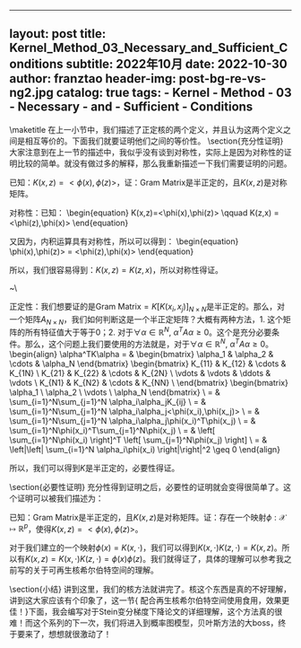 
---
layout:     post
title:      Kernel_Method_03_Necessary_and_Sufficient_Conditions
subtitle:   2022年10月
date:       2022-10-30
author:     franztao
header-img: post-bg-re-vs-ng2.jpg
catalog: true
tags:
    - Kernel
    - Method
    - 03
    - Necessary
    - and
    - Sufficient
    - Conditions
---
            

\maketitle
在上一小节中，我们描述了正定核的两个定义，并且认为这两个定义之间是相互等价的。下面我们就要证明他们之间的等价性。
\section{充分性证明}
大家注意到在上一节的描述中，我似乎没有谈到对称性，实际上是因为对称性的证明比较的简单。就没有做过多的解释，那么我重新描述一下我们需要证明的问题。

已知：$K(x,z) = <\phi(x),\phi(z)>$，证：Gram Matrix是半正定的，且$K(x,z)$是对称矩阵。

对称性：已知：
\begin{equation}
    K(x,z)=<\phi(x),\phi(z)> \qquad K(z,x) = <\phi(z),\phi(x)>
\end{equation}

又因为，内积运算具有对称性，所以可以得到：
\begin{equation}
    \phi(x),\phi(z)> = <\phi(z),\phi(x)>
\end{equation}

所以，我们很容易得到：$K(x,z)=K(z,x)$，所以对称性得证。

~\\

正定性：我们想要证的是Gram Matrix$=K[K(x_i,x_j)]_{N\times N}$是半正定的。那么，对一个矩阵$A_{N\times N}$，我们如何判断这是一个半正定矩阵？大概有两种方法，1. 这个矩阵的所有特征值大于等于0；2. 对于$\forall \alpha \in \mathbb{R}^N,\ \alpha^T A \alpha \geq 0$。这个是充分必要条件。那么，这个问题上我们要使用的方法就是，对于$\forall \alpha \in \mathbb{R}^N,\ \alpha^T A \alpha \geq 0$。
\begin{align}
    \alpha^TK\alpha = & 
    \begin{bmatrix}
        \alpha_1 & \alpha_2 & \cdots & \alpha_N
    \end{bmatrix}
    \begin{bmatrix}
        K_{11} & K_{12} & \cdots & K_{1N} \\
        K_{21} & K_{22} & \cdots & K_{2N} \\
        \vdots & \vdots & \ddots & \vdots \\
        K_{N1} & K_{N2} & \cdots & K_{NN} \\
    \end{bmatrix}
    \begin{bmatrix}
        \alpha_1 \\
        \alpha_2 \\ 
        \vdots \\ 
        \alpha_N
    \end{bmatrix} \\
    = & \sum_{i=1}^N\sum_{j=1}^N \alpha_i\alpha_jK_{ij} \\
    = & \sum_{i=1}^N\sum_{j=1}^N \alpha_i\alpha_j<\phi(x_i),\phi(x_j)> \\
    = & \sum_{i=1}^N\sum_{j=1}^N \alpha_i\alpha_j\phi(x_i)^T\phi(x_j) \\ 
    = & \sum_{i=1}^N\phi(x_i)^T\sum_{j=1}^N\phi(x_j) \\
    = & \left[  \sum_{i=1}^N\phi(x_i) \right]^T \left[  \sum_{j=1}^N\phi(x_j) \right] \\
    = & \left|\left| \sum_{i=1}^N \alpha_i\phi(x_i) \right|\right|^2 \geq 0
\end{align}

所以，我们可以得到$K$是半正定的，必要性得证。

\section{必要性证明}
充分性得到证明之后，必要性的证明就会变得很简单了。这个证明可以被我们描述为：

已知：Gram Matrix是半正定的，且$K(x,z)$是对称矩阵。证：存在一个映射$\phi:\mathcal{X}\mapsto\mathbb{R}^p$，使得$K(x,z) = <\phi(x),\phi(z)>$。

对于我们建立的一个映射$\phi(x)= K(x,\cdot)$，我们可以得到$K(x,\cdot)K(z,\cdot) = K(x,z)$。所以有$K(x,z) = K(x,\cdot)K(z,\cdot) = \phi(x)\phi(z)$。我们就得证了，具体的理解可以参考我之前写的关于可再生核希尔伯特空间的理解。

\section{小结}
讲到这里，我们的核方法就讲完了。核这个东西是真的不好理解，讲到这大家应该有个印象了，这一节{ 配合再生核希尔伯特空间使用食用，效果更佳！}下面，我会编写对于Stein变分梯度下降论文的详细理解，这个方法真的很难！而这个系列的下一次，我们将进入到概率图模型，贝叶斯方法的大boss，终于要来了，想想就很激动了！












